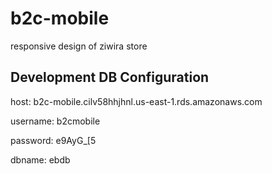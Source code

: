 # b2c-mobile
responsive design of ziwira store

<h2>Development DB Configuration</h2>
<p>host: b2c-mobile.cilv58hhjhnl.us-east-1.rds.amazonaws.com</p>
<p>username: b2cmobile</p>
<p>password: e9AyG_[5</p>
<p>dbname: ebdb</p>
